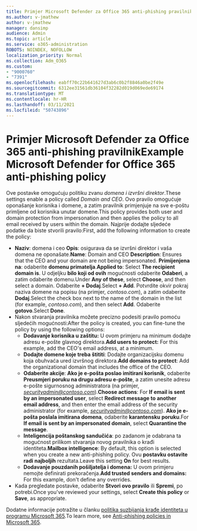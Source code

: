 ```yaml
---
title: Primjer Microsoft Defender za Office 365 anti-phishing pravilnik
ms.author: v-jmathew
author: v-jmathew
manager: dansimp
audience: Admin
ms.topic: article
ms.service: o365-administration
ROBOTS: NOINDEX, NOFOLLOW
localization_priority: Normal
ms.collection: Adm_O365
ms.custom:
- "9000760"
- "7391"
ms.openlocfilehash: eabff70c22b641627d3ab6c0b2f8846a0be2f49e
ms.sourcegitcommit: 6312ee31561db36104f32282d019d069ede69174
ms.translationtype: MT
ms.contentlocale: hr-HR
ms.lasthandoff: 03/11/2021
ms.locfileid: "50743896"
---
```

# <a name="example-microsoft-defender-for-office-365-anti-phishing-policy"></a><span data-ttu-id="bea4d-102">Primjer Microsoft Defender za Office 365 anti-phishing pravilnik</span><span class="sxs-lookup"><span data-stu-id="bea4d-102">Example Microsoft Defender for Office 365 anti-phishing policy</span></span>

<span data-ttu-id="bea4d-103">Ove postavke omogućuju politiku zvanu *domena i izvršni direktor*.</span><span class="sxs-lookup"><span data-stu-id="bea4d-103">These settings enable a policy called *Domain and CEO*.</span></span> <span data-ttu-id="bea4d-104">Ovo pravilo omogućuje oponašanje korisnika i domene, a zatim pravilnik primjenjuje na sve e-poštu primljene od korisnika unutar domene.</span><span class="sxs-lookup"><span data-stu-id="bea4d-104">This policy provides both user and domain protection from impersonation and then applies the policy to all email received by users within the domain.</span></span> <span data-ttu-id="bea4d-105">Najprije dodajte sljedeće podatke da biste stvorili pravilo:</span><span class="sxs-lookup"><span data-stu-id="bea4d-105">First, add the following information to create the policy:</span></span>

- <span data-ttu-id="bea4d-106">**Naziv**: domena i ceo **Opis**: osigurava da se izvršni direktor i vaša domena ne oponašate.</span><span class="sxs-lookup"><span data-stu-id="bea4d-106">**Name**: Domain and CEO **Description**: Ensures that the CEO and your domain are not being impersonated.</span></span>
  <span data-ttu-id="bea4d-107">**Primijenjena na**: odaberite **domenu primatelja**.</span><span class="sxs-lookup"><span data-stu-id="bea4d-107">**Applied to**: Select **The recipient domain is**.</span></span> <span data-ttu-id="bea4d-108">U odjeljku **bilo koji od ovih** mogućnosti odaberite **Odaberi**, a zatim odaberite domenu.</span><span class="sxs-lookup"><span data-stu-id="bea4d-108">Under **Any of these**, select **Choose**, and then select a domain.</span></span> <span data-ttu-id="bea4d-109">Odaberite **+ Dodaj**.</span><span class="sxs-lookup"><span data-stu-id="bea4d-109">Select **+ Add**.</span></span> <span data-ttu-id="bea4d-110">Potvrdite okvir pokraj naziva domene na popisu (na primjer, *contoso.com*), a zatim odaberite **Dodaj**.</span><span class="sxs-lookup"><span data-stu-id="bea4d-110">Select the check box next to the name of the domain in the list (for example, *contoso.com*), and then select **Add**.</span></span> <span data-ttu-id="bea4d-111">Odaberite **gotovo**.</span><span class="sxs-lookup"><span data-stu-id="bea4d-111">Select **Done**.</span></span>
- <span data-ttu-id="bea4d-112">Nakon stvaranja pravilnika možete precizno podesiti pravilo pomoću sljedećih mogućnosti:</span><span class="sxs-lookup"><span data-stu-id="bea4d-112">After the policy is created, you can fine-tune the policy by using the following options:</span></span>
  - <span data-ttu-id="bea4d-113">**Dodavanje korisnika u zaštitu:** U ovom primjeru na minimum dodajte adresu e-pošte glavnog direktora.</span><span class="sxs-lookup"><span data-stu-id="bea4d-113">**Add users to protect:** For this example, add the CEO's email address, at a minimum.</span></span>
  - <span data-ttu-id="bea4d-114">**Dodajte domene koje treba štititi**: Dodajte organizacijsku domenu koja obuhvaća ured izvršnog direktora.</span><span class="sxs-lookup"><span data-stu-id="bea4d-114">**Add domains to protect**: Add the organizational domain that includes the office of the CEO.</span></span>
  - <span data-ttu-id="bea4d-115">**Odaberite akcije**: **Ako je e-pošta poslao imitirani korisnik**, odaberite **Preusmjeri poruku na drugu adresu e-pošte**, a zatim unesite adresu e-pošte sigurnosnog administratora (na primjer, *securityadmin@contoso.com*).</span><span class="sxs-lookup"><span data-stu-id="bea4d-115">**Choose actions**: For **If email is sent by an impersonated user**, select **Redirect message to another email address**, and then enter the email address of the security administrator (for example, *securityadmin@contoso.com*).</span></span> <span data-ttu-id="bea4d-116">**Ako je e-pošta poslala imitirana domena**, odaberite **karantensku poruku**.</span><span class="sxs-lookup"><span data-stu-id="bea4d-116">For **If email is sent by an impersonated domain**, select **Quarantine the message**.</span></span>
  - <span data-ttu-id="bea4d-117">**Inteligencija poštanskog sandučića**: po zadanom je odabrana ta mogućnost prilikom stvaranja novog pravilnika o krađi identiteta.</span><span class="sxs-lookup"><span data-stu-id="bea4d-117">**Mailbox intelligence**: By default, this option is selected when you create a new anti-phishing policy.</span></span> <span data-ttu-id="bea4d-118">Ovu **postavku ostavite radi najboljih** rezultata.</span><span class="sxs-lookup"><span data-stu-id="bea4d-118">Leave this setting **On** for best results.</span></span>
  - <span data-ttu-id="bea4d-119">**Dodavanje pouzdanih pošiljatelja i domena:** U ovom primjeru nemojte definirati prekoračenja.</span><span class="sxs-lookup"><span data-stu-id="bea4d-119">**Add trusted senders and domains:** For this example, don't define any overrides.</span></span>
- <span data-ttu-id="bea4d-120">Kada pregledate postavke, odaberite **Stvori ovo pravilo** ili **Spremi**, po potrebi.</span><span class="sxs-lookup"><span data-stu-id="bea4d-120">Once you've reviewed your settings, select **Create this policy** or **Save**, as appropriate.</span></span>

<span data-ttu-id="bea4d-121">Dodatne informacije potražite u članku [politika suzbijanja krađe identiteta u programu Microsoft 365](https://go.microsoft.com/fwlink/?linkid=2092235).</span><span class="sxs-lookup"><span data-stu-id="bea4d-121">To learn more, see [Anti-phishing policies in Microsoft 365](https://go.microsoft.com/fwlink/?linkid=2092235).</span></span>

